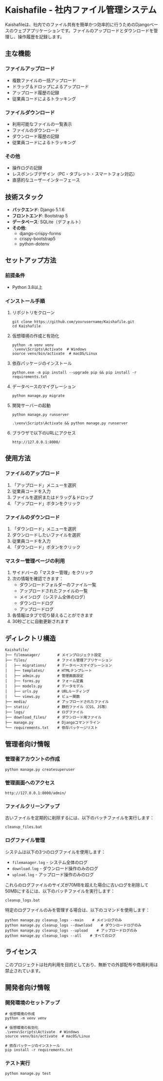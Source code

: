# Kaishafile - 社内ファイル管理システム

Kaishafileは、社内でのファイル共有を簡単かつ効率的に行うためのDjangoベースのウェブアプリケーションです。ファイルのアップロードとダウンロードを管理し、操作履歴を記録します。

## 主な機能

### ファイルアップロード

- 複数ファイルの一括アップロード
- ドラッグ＆ドロップによるアップロード
- アップロード履歴の記録
- 従業員コードによるトラッキング

### ファイルダウンロード

- 利用可能なファイルの一覧表示
- ファイルのダウンロード
- ダウンロード履歴の記録
- 従業員コードによるトラッキング

### その他

- 操作ログの記録
- レスポンシブデザイン（PC・タブレット・スマートフォン対応）
- 直感的なユーザーインターフェース

## 技術スタック

- **バックエンド**: Django 5.1.6
- **フロントエンド**: Bootstrap 5
- **データベース**: SQLite（デフォルト）
- **その他**:
  - django-crispy-forms
  - crispy-bootstrap5
  - python-dotenv

## セットアップ方法

### 前提条件

- Python 3.8以上

### インストール手順

1. リポジトリをクローン

   ```
   git clone https://github.com/yourusername/Kaishafile.git
   cd Kaishafile
   ```
2. 仮想環境の作成と有効化

   ```
   python -m venv venv
   .\venv\Scripts\Activate  # Windows
   source venv/bin/activate  # macOS/Linux
   ```
3. 依存パッケージのインストール

   ```
   python.exe -m pip install --upgrade pip && pip install -r requirements.txt
   ```
4. データベースのマイグレーション

   ```
   python manage.py migrate
   ```
5. 開発サーバーの起動

   ```
   python manage.py runserver
   ```

   ```
   .\venv\Scripts\Activate && python manage.py runserver
   ```
6. ブラウザで以下のURLにアクセス

   ```
   http://127.0.0.1:8000/
   ```

## 使用方法

### ファイルのアップロード

1. 「アップロード」メニューを選択
2. 従業員コードを入力
3. ファイルを選択またはドラッグ＆ドロップ
4. 「アップロード」ボタンをクリック

### ファイルのダウンロード

1. 「ダウンロード」メニューを選択
2. ダウンロードしたいファイルを選択
3. 従業員コードを入力
4. 「ダウンロード」ボタンをクリック

### マスター管理ページの利用

1. サイドバーの「マスター管理」をクリック
2. 次の情報を確認できます：
   - ダウンロードフォルダーのファイル一覧
   - アップロードされたファイルの一覧
   - メインログ（システム全体のログ）
   - ダウンロードログ
   - アップロードログ
3. 各情報はタブで切り替えることができます
4. 30秒ごとに自動更新されます

## ディレクトリ構造

```
Kaishafile/
├── filemanager/        # メインプロジェクト設定
├── files/              # ファイル管理アプリケーション
│   ├── migrations/     # データベースマイグレーション
│   ├── templates/      # HTMLテンプレート
│   ├── admin.py        # 管理画面設定
│   ├── forms.py        # フォーム定義
│   ├── models.py       # データモデル
│   ├── urls.py         # URLルーティング
│   └── views.py        # ビュー関数
├── media/              # アップロードされたファイル
├── static/             # 静的ファイル（CSS、JS等）
├── logs/               # ログファイル
├── download_files/     # ダウンロード用ファイル
├── manage.py           # Djangoコマンドライン
└── requirements.txt    # 依存パッケージリスト
```

## 管理者向け情報

### 管理者アカウントの作成

```
python manage.py createsuperuser
```

### 管理画面へのアクセス

```
http://127.0.0.1:8000/admin/
```

### ファイルクリーンアップ

古いファイルを定期的に削除するには、以下のバッチファイルを実行します：

```
cleanup_files.bat
```

### ログファイル管理

システムは以下の3つのログファイルを使用します：

- `filemanager.log` - システム全体のログ
- `download.log` - ダウンロード操作のみのログ
- `upload.log` - アップロード操作のみのログ

これらのログファイルのサイズが70MBを超えた場合に古いログを削除して50MBにするには、以下のバッチファイルを実行します：

```
cleanup_logs.bat
```

特定のログファイルのみを管理する場合は、以下のコマンドを使用します：

```
python manage.py cleanup_logs --main    # メインログのみ
python manage.py cleanup_logs --download    # ダウンロードログのみ
python manage.py cleanup_logs --upload    # アップロードログのみ
python manage.py cleanup_logs --all    # すべてのログ
```

## ライセンス

このプロジェクトは社内利用を目的としており、無断での外部配布や商用利用は禁止されています。

## 開発者向け情報

### 開発環境のセットアップ

```
# 仮想環境の作成
python -m venv venv

# 仮想環境の有効化
.\venv\Scripts\Activate  # Windows
source venv/bin/activate  # macOS/Linux

# 依存パッケージのインストール
pip install -r requirements.txt
```

### テスト実行

```
python manage.py test
```
